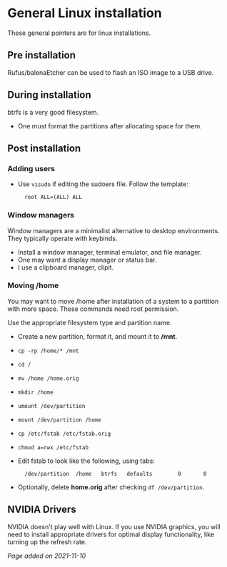 # General Linux installation
These general pointers are for linux installations.

## Pre installation
Rufus/balenaEtcher can be used to flash an ISO image to a USB drive.

## During installation
btrfs is a very good filesystem.

- One must format the partitions after allocating space for them.

## Post installation
### Adding users
- Use `visudo` if editing the sudoers file. Follow the template:

        root ALL=(ALL) ALL

### Window managers
Window managers are a minimalist alternative to desktop environments.
They typically operate with keybinds.

- Install a window manager, terminal emulator, and file manager.
- One may want a display manager or status bar.
- I use a clipboard manager, clipit.

### Moving /home
You may want to move /home after installation of a system to a partition with
more space. These commands need root permission.

Use the appropriate filesystem type and partition name.

- Create a new partition, format it, and mount it to **/mnt**.

- `cp -rp /home/* /mnt`
- `cd /`
- `mv /home /home.orig`
- `mkdir /home`
- `umount /dev/partition`
- `mount /dev/partition /home`
- `cp /etc/fstab /etc/fstab.orig`
- `chmod a=rwx /etc/fstab`
- Edit fstab to look like the following, using tabs:

        /dev/partition  /home   btrfs   defaults        0       0

- Optionally, delete **home.orig** after checking `df /dev/partition`.

## NVIDIA Drivers
NVIDIA doesn't play well with Linux. If you use NVIDIA graphics, you will need
to install appropriate drivers for optimal display functionality, like turning
up the refresh rate.

*Page added on 2021-11-10*

